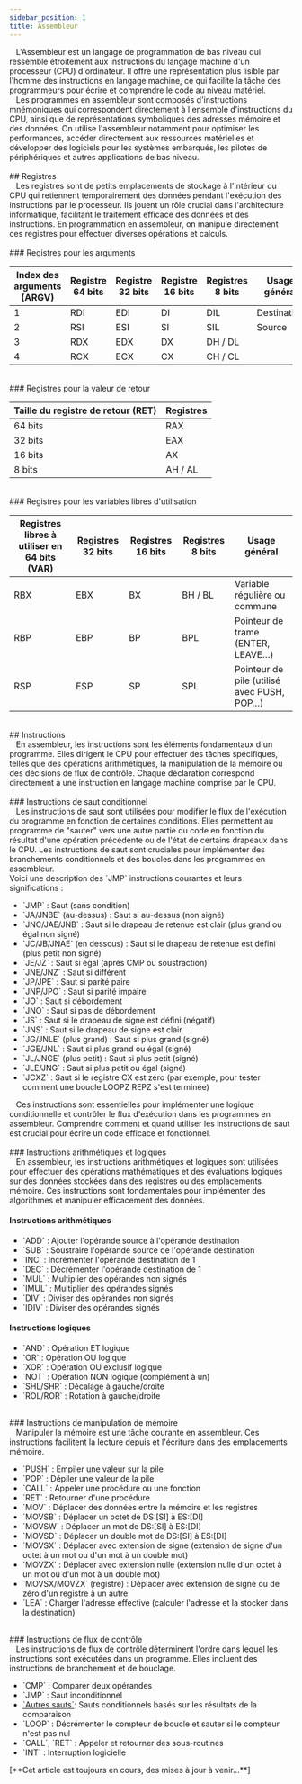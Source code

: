```yaml
---
sidebar_position: 1
title: Assembleur
---
```


<link href="https://fonts.cdnfonts.com/css/poppins" rel="stylesheet"/>

<div style={{ fontFamily: 'Poppins, sans-serif' }}>
  <div>
    &nbsp; &nbsp;L'Assembleur est un <span style={{ color: 'var(--md-basic-highlight)' }}>langage de programmation de bas niveau</span> qui ressemble étroitement aux instructions du langage machine d'un processeur (CPU) d'ordinateur. Il offre une représentation plus lisible par l'homme des instructions en langage machine, ce qui facilite la tâche des programmeurs pour écrire et comprendre le code au niveau matériel.
  </div>
  <div>
    &nbsp; &nbsp;Les programmes en assembleur sont composés d'instructions mnémoniques qui correspondent directement à l'ensemble d'instructions du CPU, ainsi que de représentations symboliques des adresses mémoire et des données. On utilise l'assembleur notamment pour optimiser les performances, accéder directement aux ressources matérielles et développer des logiciels pour les systèmes embarqués, les pilotes de périphériques et autres applications de bas niveau.
  </div>

  <br/>
  ## <span style={{ color: 'var( --md-secondary-title-color)' }}>Registres</span>

  <div>
    &nbsp; &nbsp;Les registres sont de petits emplacements de stockage à l'intérieur du CPU qui retiennent temporairement des données pendant l'exécution des instructions par le processeur. Ils jouent un rôle crucial dans l'architecture informatique, facilitant le traitement efficace des données et des instructions. En programmation en assembleur, on manipule directement ces registres pour effectuer diverses opérations et calculs.
  </div>

  <br/>
  ### <span style={{ color: '#30b05c' }}>Registres pour les arguments</span>

  <table>
    <thead>
      <tr>
        <th>Index des arguments (ARGV)</th>
        <th>Registre 64 bits</th>
        <th>Registre 32 bits</th>
        <th>Registre 16 bits</th>
        <th>Registres 8 bits</th>
        <th>Usage général</th>
      </tr>
    </thead>
    <tbody>
      <tr>
        <td>1</td>
        <td style={{ color: 'var( --md-table-values-color)' }}>RDI</td>
        <td style={{ color: 'var( --md-table-values-color)' }}>EDI</td>
        <td style={{ color: 'var( --md-table-values-color)' }}>DI</td>
        <td style={{ color: 'var( --md-table-values-color)' }}>DIL</td>
        <td>Destination</td>
      </tr>
      <tr>
        <td>2</td>
        <td style={{ color: 'var( --md-table-values-color)' }}>RSI</td>
        <td style={{ color: 'var( --md-table-values-color)' }}>ESI</td>
        <td style={{ color: 'var( --md-table-values-color)' }}>SI</td>
        <td style={{ color: 'var( --md-table-values-color)' }}>SIL</td>
        <td>Source</td>
      </tr>
      <tr>
        <td>3</td>
        <td style={{ color: 'var( --md-table-values-color)' }}>RDX</td>
        <td style={{ color: 'var( --md-table-values-color)' }}>EDX</td>
        <td style={{ color: 'var( --md-table-values-color)' }}>DX</td>
        <td style={{ color: 'var( --md-table-values-color)' }}>DH / DL</td>
        <td></td>
      </tr>
      <tr>
        <td>4</td>
        <td style={{ color: 'var( --md-table-values-color)' }}>RCX</td>
        <td style={{ color: 'var( --md-table-values-color)' }}>ECX</td>
        <td style={{ color: 'var( --md-table-values-color)' }}>CX</td>
        <td style={{ color: 'var( --md-table-values-color)' }}>CH / CL</td>
        <td></td>
      </tr>
    </tbody>
  </table>

  <br/>
  ### <span style={{ color: '#30b05c' }}>Registres pour la valeur de retour</span>

  <table>
    <thead>
      <tr>
        <th>Taille du registre de retour (RET)</th>
        <th>Registres</th>
      </tr>
    </thead>
    <tbody>
      <tr>
        <td>64 bits</td>
        <td style={{ color: 'var( --md-table-values-color)' }}>RAX</td>
      </tr>
      <tr>
        <td>32 bits</td>
        <td style={{ color: 'var( --md-table-values-color)' }}>EAX</td>
      </tr>
      <tr>
        <td>16 bits</td>
        <td style={{ color: 'var( --md-table-values-color)' }}>AX</td>
      </tr>
      <tr>
        <td>8 bits</td>
        <td style={{ color: 'var( --md-table-values-color)' }}>AH / AL</td>
      </tr>
    </tbody>
  </table>

  <br/>
  ### <span style={{ color: '#30b05c' }}>Registres pour les variables libres d'utilisation</span>

  <table>
    <thead>
      <tr>
        <th>Registres libres à utiliser en 64 bits (VAR)</th>
        <th>Registres 32 bits</th>
        <th>Registres 16 bits</th>
        <th>Registres 8 bits</th>
        <th>Usage général</th>
      </tr>
    </thead>
    <tbody>
      <tr>
        <td style={{ color: 'var( --md-table-values-color)' }}>RBX</td>
        <td style={{ color: 'var( --md-table-values-color)' }}>EBX</td>
        <td style={{ color: 'var( --md-table-values-color)' }}>BX</td>
        <td style={{ color: 'var( --md-table-values-color)' }}>BH / BL</td>
        <td>Variable régulière ou commune</td>
      </tr>
      <tr>
        <td style={{ color: 'var( --md-table-values-color)' }}>RBP</td>
        <td style={{ color: 'var( --md-table-values-color)' }}>EBP</td>
        <td style={{ color: 'var( --md-table-values-color)' }}>BP</td>
        <td style={{ color: 'var( --md-table-values-color)' }}>BPL</td>
        <td>Pointeur de trame (ENTER, LEAVE…)</td>
      </tr>
      <tr>
        <td style={{ color: 'var( --md-table-values-color)' }}>RSP</td>
        <td style={{ color: 'var( --md-table-values-color)' }}>ESP</td>
        <td style={{ color: 'var( --md-table-values-color)' }}>SP</td>
        <td style={{ color: 'var( --md-table-values-color)' }}>SPL</td>
        <td>Pointeur de pile (utilisé avec PUSH, POP…)</td>
      </tr>
    </tbody>
  </table>

  <br/>
  ## <span style={{ color: 'var( --md-secondary-title-color)' }}>Instructions</span>

  <div>
    &nbsp; &nbsp;En assembleur, les instructions sont les éléments fondamentaux d'un programme. Elles dirigent le CPU pour effectuer des tâches spécifiques, telles que des opérations arithmétiques, la manipulation de la mémoire ou des décisions de flux de contrôle. Chaque déclaration correspond directement à une instruction en langage machine comprise par le CPU.
  </div>

  <br/>
  ### <span style={{ color: '#30b05c' }}>Instructions de saut conditionnel</span>

  <div>
    &nbsp; &nbsp;Les instructions de saut sont utilisées pour modifier le flux de l'exécution du programme en fonction de certaines conditions. Elles permettent au programme de "sauter" vers une autre partie du code en fonction du résultat d'une opération précédente ou de l'état de certains drapeaux dans le CPU. Les instructions de saut sont cruciales pour implémenter des branchements conditionnels et des boucles dans les programmes en assembleur.
  </div>

  <div>
    Voici une description des <span style={{ color: 'var(--md-basic-highlight)' }}>`JMP`</span> instructions courantes et leurs significations :
  </div>

  <ul>
    <li><span style={{ color: 'var(--md-basic-highlight)' }}>`JMP`</span> : Saut (sans condition)</li>
    <li><span style={{ color: 'var(--md-basic-highlight)' }}>`JA/JNBE`</span> (au-dessus) : Saut si au-dessus (non signé)</li>
    <li><span style={{ color: 'var(--md-basic-highlight)' }}>`JNC/JAE/JNB`</span> : Saut si le drapeau de retenue est clair (plus grand ou égal non signé)</li>
    <li><span style={{ color: 'var(--md-basic-highlight)' }}>`JC/JB/JNAE`</span> (en dessous) : Saut si le drapeau de retenue est défini (plus petit non signé)</li>
    <li><span style={{ color: 'var(--md-basic-highlight)' }}>`JE/JZ`</span> : Saut si égal (après CMP ou soustraction)</li>
    <li><span style={{ color: 'var(--md-basic-highlight)' }}>`JNE/JNZ`</span> : Saut si différent</li>
    <li><span style={{ color: 'var(--md-basic-highlight)' }}>`JP/JPE`</span> : Saut si parité paire</li>
    <li><span style={{ color: 'var(--md-basic-highlight)' }}>`JNP/JPO`</span> : Saut si parité impaire</li>
    <li><span style={{ color: 'var(--md-basic-highlight)' }}>`JO`</span> : Saut si débordement</li>
    <li><span style={{ color: 'var(--md-basic-highlight)' }}>`JNO`</span> : Saut si pas de débordement</li>
    <li><span style={{ color: 'var(--md-basic-highlight)' }}>`JS`</span> : Saut si le drapeau de signe est défini (négatif)</li>
    <li><span style={{ color: 'var(--md-basic-highlight)' }}>`JNS`</span> : Saut si le drapeau de signe est clair</li>
    <li><span style={{ color: 'var(--md-basic-highlight)' }}>`JG/JNLE`</span> (plus grand) : Saut si plus grand (signé)</li>
    <li><span style={{ color: 'var(--md-basic-highlight)' }}>`JGE/JNL`</span> : Saut si plus grand ou égal (signé)</li>
    <li><span style={{ color: 'var(--md-basic-highlight)' }}>`JL/JNGE`</span> (plus petit) : Saut si plus petit (signé)</li>
    <li><span style={{ color: 'var(--md-basic-highlight)' }}>`JLE/JNG`</span> : Saut si plus petit ou égal (signé)</li>
    <li><span style={{ color: 'var(--md-basic-highlight)' }}>`JCXZ`</span> : Saut si le registre CX est zéro (par exemple, pour tester comment une boucle LOOPZ REPZ s'est terminée)</li>
  </ul>

  <div>
    &nbsp; &nbsp;Ces instructions sont essentielles pour implémenter une logique conditionnelle et contrôler le flux d'exécution dans les programmes en assembleur. Comprendre comment et quand utiliser les instructions de saut est crucial pour écrire un code efficace et fonctionnel.
  </div>

  <br/>
  ### <span style={{ color: '#30b05c' }}>Instructions arithmétiques et logiques</span>

  <div>
    &nbsp; &nbsp;En assembleur, les instructions arithmétiques et logiques sont utilisées pour effectuer des opérations mathématiques et des évaluations logiques sur des données stockées dans des registres ou des emplacements mémoire. Ces instructions sont fondamentales pour implémenter des algorithmes et manipuler efficacement des données.
  </div>

  <h4>Instructions arithmétiques</h4>
  <ul>
    <li><span style={{ color: 'var(--md-basic-highlight)' }}>`ADD`</span> : Ajouter l'opérande source à l'opérande destination</li>
    <li><span style={{ color: 'var(--md-basic-highlight)' }}>`SUB`</span> : Soustraire l'opérande source de l'opérande destination</li>
    <li><span style={{ color: 'var(--md-basic-highlight)' }}>`INC`</span> : Incrémenter l'opérande destination de 1</li>
    <li><span style={{ color: 'var(--md-basic-highlight)' }}>`DEC`</span> : Décrémenter l'opérande destination de 1</li>
    <li><span style={{ color: 'var(--md-basic-highlight)' }}>`MUL`</span> : Multiplier des opérandes non signés</li>
    <li><span style={{ color: 'var(--md-basic-highlight)' }}>`IMUL`</span> : Multiplier des opérandes signés</li>
    <li><span style={{ color: 'var(--md-basic-highlight)' }}>`DIV`</span> : Diviser des opérandes non signés</li>
    <li><span style={{ color: 'var(--md-basic-highlight)' }}>`IDIV`</span> : Diviser des opérandes signés</li>
  </ul>

  <h4>Instructions logiques</h4>
  <ul>
    <li><span style={{ color: 'var(--md-basic-highlight)' }}>`AND`</span> : Opération ET logique</li>
    <li><span style={{ color: 'var(--md-basic-highlight)' }}>`OR`</span> : Opération OU logique</li>
    <li><span style={{ color: 'var(--md-basic-highlight)' }}>`XOR`</span> : Opération OU exclusif logique</li>
    <li><span style={{ color: 'var(--md-basic-highlight)' }}>`NOT`</span> : Opération NON logique (complément à un)</li>
    <li><span style={{ color: 'var(--md-basic-highlight)' }}>`SHL/SHR`</span> : Décalage à gauche/droite</li>
    <li><span style={{ color: 'var(--md-basic-highlight)' }}>`ROL/ROR`</span> : Rotation à gauche/droite</li>
  </ul>

  <br/>
  ### <span style={{ color: '#30b05c' }}>Instructions de manipulation de mémoire</span>

  <div>
    &nbsp; &nbsp;Manipuler la mémoire est une tâche courante en assembleur. Ces instructions facilitent la lecture depuis et l'écriture dans des emplacements mémoire.
  </div>

  <ul>
    <li><span style={{ color: 'var(--md-basic-highlight)' }}>`PUSH`</span> : Empiler une valeur sur la pile</li>
    <li><span style={{ color: 'var(--md-basic-highlight)' }}>`POP`</span> : Dépiler une valeur de la pile</li>
    <li><span style={{ color: 'var(--md-basic-highlight)' }}>`CALL`</span> : Appeler une procédure ou une fonction</li>
    <li><span style={{ color: 'var(--md-basic-highlight)' }}>`RET`</span> : Retourner d'une procédure</li>
    <li><span style={{ color: 'var(--md-basic-highlight)' }}>`MOV`</span> : Déplacer des données entre la mémoire et les registres</li>
    <li><span style={{ color: 'var(--md-basic-highlight)' }}>`MOVSB`</span> : Déplacer un octet de DS:[SI] à ES:[DI]</li>
    <li><span style={{ color: 'var(--md-basic-highlight)' }}>`MOVSW`</span> : Déplacer un mot de DS:[SI] à ES:[DI]</li>
    <li><span style={{ color: 'var(--md-basic-highlight)' }}>`MOVSD`</span> : Déplacer un double mot de DS:[SI] à ES:[DI]</li>
    <li><span style={{ color: 'var(--md-basic-highlight)' }}>`MOVSX`</span> : Déplacer avec extension de signe (extension de signe d'un octet à un mot ou d'un mot à un double mot)</li>
    <li><span style={{ color: 'var(--md-basic-highlight)' }}>`MOVZX`</span> : Déplacer avec extension nulle (extension nulle d'un octet à un mot ou d'un mot à un double mot)</li>
    <li><span style={{ color: 'var(--md-basic-highlight)' }}>`MOVSX/MOVZX`</span> (registre) : Déplacer avec extension de signe ou de zéro d'un registre à un autre</li>
    <li><span style={{ color: 'var(--md-basic-highlight)' }}>`LEA`</span> : Charger l'adresse effective (calculer l'adresse et la stocker dans la destination)</li>
  </ul>

  <br/>
  ### <span style={{ color: '#30b05c' }}>Instructions de flux de contrôle</span>

  <div>
    &nbsp; &nbsp;Les instructions de flux de contrôle déterminent l'ordre dans lequel les instructions sont exécutées dans un programme. Elles incluent des instructions de branchement et de bouclage.
  </div>

  <ul>
    <li><span style={{ color: 'var(--md-basic-highlight)' }}>`CMP`</span> : Comparer deux opérandes</li>
    <li><span style={{ color: 'var(--md-basic-highlight)' }}>`JMP`</span> : Saut inconditionnel</li>
    <li><a href="/fr/docs/Global%20Dictionnary/Global%20Dictionnary/Assembly#instructions-de-saut-conditionnel" style={{ color: 'var(--md-basic-highlight)' }}>`Autres sauts`</a>: Sauts conditionnels basés sur les résultats de la comparaison</li>
    <li><span style={{ color: 'var(--md-basic-highlight)' }}>`LOOP`</span> : Décrémenter le compteur de boucle et sauter si le compteur n'est pas nul</li>
    <li><span style={{ color: 'var(--md-basic-highlight)' }}>`CALL`, `RET`</span> : Appeler et retourner des sous-routines</li>
    <li><span style={{ color: 'var(--md-basic-highlight)' }}>`INT`</span> : Interruption logicielle</li>
  </ul>

  <div>
    [**Cet article est toujours en cours, des mises à jour à venir...**]
  </div>
</div>
